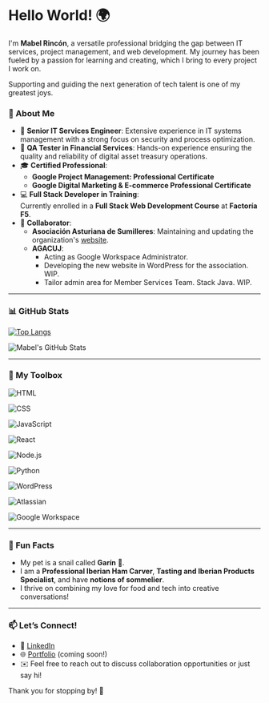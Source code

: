 # Hello World! 🌍  

I'm **Mabel Rincón**, a versatile professional bridging the gap between IT services, project management, and web development. My journey has been fueled by a passion for learning and creating, which I bring to every project I work on. 

Supporting and guiding the next generation of tech talent is one of my greatest joys. 

### 🚀 About Me  
- 💼 **Senior IT Services Engineer**: Extensive experience in IT systems management with a strong focus on security and process optimization.  
- 🎯 **QA Tester in Financial Services**: Hands-on experience ensuring the quality and reliability of digital asset treasury operations.
- 🎓 **Certified Professional**:  
  - **Google Project Management: Professional Certificate**  
  - **Google Digital Marketing & E-commerce Professional Certificate**  
- 💻 **Full Stack Developer in Training**:  
  Currently enrolled in a **Full Stack Web Development Course** at **Factoría F5**.
- 🤝 **Collaborator**:  
  - **Asociación Asturiana de Sumilleres**: Maintaining and updating the organization's [website](https://astursumilleres.es/).  
  - **AGACUJ**:  
    - Acting as Google Workspace Administrator.  
    - Developing the new website in WordPress for the association. WIP.
    - Tailor admin area for Member Services Team. Stack Java. WIP.

---
### 📊 GitHub Stats  

[![Top Langs](https://github-readme-stats.vercel.app/api/top-langs/?username=MabelRincon&theme=radical&langs_count=8)](https://github.com/anuraghazra/github-readme-stats)


![Mabel's GitHub Stats](https://github-readme-stats.vercel.app/api?username=MabelRincon&show_icons=true&theme=radical)  

---

### 🔧 My Toolbox  

![HTML](https://img.shields.io/badge/-HTML-E34F26?logo=html5&logoColor=white&style=flat)  

![CSS](https://img.shields.io/badge/-CSS-1572B6?logo=css3&logoColor=white&style=flat)  

![JavaScript](https://img.shields.io/badge/-JavaScript-F7DF1E?logo=javascript&logoColor=black&style=flat)  

![React](https://img.shields.io/badge/-React-61DAFB?logo=react&logoColor=black&style=flat)  

![Node.js](https://img.shields.io/badge/-Node.js-339933?logo=node.js&logoColor=white&style=flat)  

![Python](https://img.shields.io/badge/-Python-3776AB?logo=python&logoColor=white&style=flat)  

![WordPress](https://img.shields.io/badge/-WordPress-21759B?logo=wordpress&logoColor=white&style=flat)  

![Atlassian](https://img.shields.io/badge/-Atlassian-0052CC?logo=atlassian&logoColor=white&style=flat)  

![Google Workspace](https://img.shields.io/badge/-Google_Workspace-4285F4?logo=googleworkspace&logoColor=white&style=flat)  

---
### 🌟 Fun Facts  
- My pet is a snail called **Garín** 🐌.  
- I am a **Professional Iberian Ham Carver**, **Tasting and Iberian Products Specialist**, and have **notions of sommelier**.  
- I thrive on combining my love for food and tech into creative conversations!  

---

### 📫 Let’s Connect!  
- 💼 [LinkedIn](https://www.linkedin.com/in/mabel-rincon/)  
- 🌐 [Portfolio](#) (coming soon!)  
- ✉️ Feel free to reach out to discuss collaboration opportunities or just say hi!  

Thank you for stopping by! 🚀  
